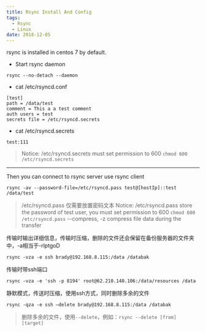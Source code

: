 ```yaml
---
title: Rsync Install And Config
tags:
  - Rsync
  - Linux
date: 2018-12-05
---
```


rsync is installed in centos 7 by default.
- Start rsync daemon
```
rsync --no-detach --daemon
```

<!-- more -->

- cat /etc/rsyncd.conf
```
[test]
path = /data/test
comment = This a a test comment
auth users = test
secrets file = /etc/rsyncd.secrets
```

- cat /etc/rsyncd.secrets
```
test:111
```
> Notice: /etc/rsyncd.secrets must set permission to 600 `chmod 600 /etc/rsyncd.secrets`

-----

Then you can connect to rsync server use rsync client
```
rsync -av --password-file=/etc/rsyncd.pass test@[hostIp]::test /data/test
```
> /etc/rsyncd.pass 仅需要放置密码文本
> Notice: /etc/rsyncd.pass store the password of test user, you must set permission to 600 `chmod 600 /etc/rsyncd.pass`
> --compress, -z           compress file data during the transfer


传输时输出详细信息，传输时压缩，删除的文件还会保留在备份服务器的文件夹中，-a相当于-rlptgoD
```
rsync -vza -e ssh brady@192.168.8.115:/data /databak
```

传输时带ssh端口
```
rsync -vza -e 'ssh -p 8194' root@62.210.140.106:/data/resources /data
```

静默模式，传送时压缩，使用ssh方式，同时删除多余的文件
```
rsync -qza -e ssh —delete brady@192.168.8.115:/data /databak
```

> 删除多余的文件，使用`--delete`，例如：`rsync --delete [from] [target]`